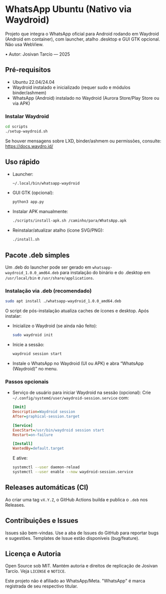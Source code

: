 # WhatsApp Ubuntu (Nativo via Waydroid)

Projeto que integra o WhatsApp oficial para Android rodando em Waydroid (Android em container), com launcher, atalho .desktop e GUI GTK opcional. Não usa WebView.

• Autor: Josivan Tarcío — 2025

## Pré-requisitos

- Ubuntu 22.04/24.04
- Waydroid instalado e inicializado (requer sudo e módulos binder/ashmem)
- WhatsApp (Android) instalado no Waydroid (Aurora Store/Play Store ou via APK)

### Instalar Waydroid

```bash
cd scripts
./setup-waydroid.sh
```

Se houver mensagens sobre LXD, binder/ashmem ou permissões, consulte: https://docs.waydro.id/

## Uso rápido

- Launcher:
  ```bash
  ~/.local/bin/whatsapp-waydroid
  ```

- GUI GTK (opcional):
  ```bash
  python3 app.py
  ```

- Instalar APK manualmente:
  ```bash
  ./scripts/install-apk.sh /caminho/para/WhatsApp.apk
  ```

- Reinstalar/atualizar atalho (ícone SVG/PNG):
  ```bash
  ./install.sh
  ```

## Pacote .deb simples

Um .deb do launcher pode ser gerado em `whatsapp-waydroid_1.0.0_amd64.deb` para instalação do binário e do .desktop em `/usr/local/bin` e `/usr/share/applications`.

### Instalação via .deb (recomendado)

```bash
sudo apt install ./whatsapp-waydroid_1.0.0_amd64.deb
```

O script de pós-instalação atualiza caches de ícones e desktop. Após instalar:

- Inicialize o Waydroid (se ainda não feito):
  ```bash
  sudo waydroid init
  ```
- Inicie a sessão:
  ```bash
  waydroid session start
  ```
- Instale o WhatsApp no Waydroid (UI ou APK) e abra “WhatsApp (Waydroid)” no menu.

### Passos opcionais

- Serviço de usuário para iniciar Waydroid na sessão (opcional):
  Crie `~/.config/systemd/user/waydroid-session.service` com:
  ```ini
  [Unit]
  Description=Waydroid session
  After=graphical-session.target

  [Service]
  ExecStart=/usr/bin/waydroid session start
  Restart=on-failure

  [Install]
  WantedBy=default.target
  ```
  E ative:
  ```bash
  systemctl --user daemon-reload
  systemctl --user enable --now waydroid-session.service
  ```

## Releases automáticas (CI)

Ao criar uma tag `vX.Y.Z`, o GitHub Actions builda e publica o `.deb` nos Releases.

## Contribuições e Issues

Issues são bem-vindas. Use a aba de Issues do GitHub para reportar bugs e sugestões. Templates de Issue estão disponíveis (bug/feature).

## Licença e Autoria

Open Source sob MIT. Mantém autoria e direitos de replicação de Josivan Tarcío. Veja `LICENSE` e `NOTICE`.

Este projeto não é afiliado ao WhatsApp/Meta. "WhatsApp" é marca registrada de seu respectivo titular.
